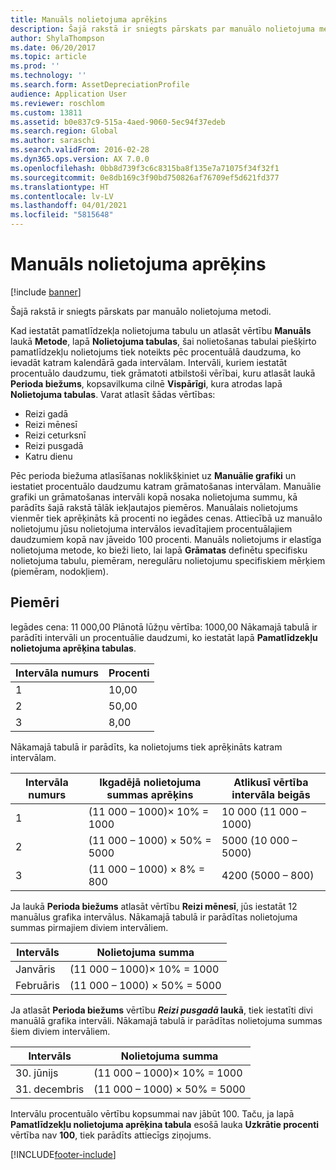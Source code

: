 ```yaml
---
title: Manuāls nolietojuma aprēķins
description: Šajā rakstā ir sniegts pārskats par manuālo nolietojuma metodi.
author: ShylaThompson
ms.date: 06/20/2017
ms.topic: article
ms.prod: ''
ms.technology: ''
ms.search.form: AssetDepreciationProfile
audience: Application User
ms.reviewer: roschlom
ms.custom: 13811
ms.assetid: b0e837c9-515a-4aed-9060-5ec94f37edeb
ms.search.region: Global
ms.author: saraschi
ms.search.validFrom: 2016-02-28
ms.dyn365.ops.version: AX 7.0.0
ms.openlocfilehash: 0bb8d739f3c6c8315ba8f135e7a71075f34f32f1
ms.sourcegitcommit: 0e8db169c3f90bd750826af76709ef5d621fd377
ms.translationtype: HT
ms.contentlocale: lv-LV
ms.lasthandoff: 04/01/2021
ms.locfileid: "5815648"
---
```

# <a name="manual-depreciation"></a>Manuāls nolietojuma aprēķins

[!include [banner](../includes/banner.md)]

Šajā rakstā ir sniegts pārskats par manuālo nolietojuma metodi.

Kad iestatāt pamatlīdzekļa nolietojuma tabulu un atlasāt vērtību **Manuāls** laukā **Metode**, lapā **Nolietojuma tabulas**, šai nolietošanas tabulai piešķirto pamatlīdzekļu nolietojums tiek noteikts pēc procentuālā daudzuma, ko ievadāt katram kalendārā gada intervālam. Intervāli, kuriem iestatāt procentuālo daudzumu, tiek grāmatoti atbilstoši vērībai, kuru atlasāt laukā **Perioda biežums**, kopsavilkuma cilnē **Vispārīgi**, kura atrodas lapā **Nolietojuma tabulas**. Varat atlasīt šādas vērtības:

-   Reizi gadā
-   Reizi mēnesī
-   Reizi ceturksnī
-   Reizi pusgadā
-   Katru dienu

Pēc perioda biežuma atlasīšanas noklikšķiniet uz **Manuālie grafiki** un iestatiet procentuālo daudzumu katram grāmatošanas intervālam. Manuālie grafiki un grāmatošanas intervāli kopā nosaka nolietojuma summu, kā parādīts šajā rakstā tālāk iekļautajos piemēros. Manuālais nolietojums vienmēr tiek aprēķināts kā procenti no iegādes cenas. Attiecībā uz manuālo nolietojumu jūsu nolietojuma intervālos ievadītajiem procentuālajiem daudzumiem kopā nav jāveido 100 procenti. Manuāls nolietojums ir elastīga nolietojuma metode, ko bieži lieto, lai lapā **Grāmatas** definētu specifisku nolietojuma tabulu, piemēram, neregulāru nolietojumu specifiskiem mērķiem (piemēram, nodokļiem).

## <a name="examples"></a>Piemēri
Iegādes cena: 11 000,00 Plānotā lūžņu vērtība: 1000,00 Nākamajā tabulā ir parādīti intervāli un procentuālie daudzumi, ko iestatāt lapā **Pamatlīdzekļu nolietojuma aprēķina tabulas**.

| Intervāla numurs | Procenti |
|-----------------|------------|
| 1               | 10,00      |
| 2               | 50,00      |
| 3               | 8,00       |

Nākamajā tabulā ir parādīts, ka nolietojums tiek aprēķināts katram intervālam.

|  Intervāla numurs | Ikgadējā nolietojuma summas aprēķins | Atlikusī vērtība intervāla beigās |
|------------------|-----------------------------------------------|-------------------------------------------|
| 1                | (11 000 – 1000)× 10% = 1000                | 10 000 (11 000 – 1000)                   |
| 2                | (11 000 – 1000) × 50% = 5000                | 5000 (10 000 – 5000)                    |
| 3                | (11 000 – 1000) × 8% = 800                   | 4200 (5000 – 800)                       |

Ja laukā **Perioda biežums** atlasāt vērtību **Reizi mēnesī**, jūs iestatāt 12 manuālus grafika intervālus. Nākamajā tabulā ir parādītas nolietojuma summas pirmajiem diviem intervāliem.

| Intervāls | Nolietojuma summa            |
|----------|--------------------------------|
| Janvāris  | (11 000 – 1000)× 10% = 1000 |
| Februāris | (11 000 – 1000) × 50% = 5000 |

Ja atlasāt <strong>Perioda biežums</strong> vērtību *<strong><em>Reizi pusgadā</em>* laukā</strong>, tiek iestatīti divi manuālā grafika intervāli. Nākamajā tabulā ir parādītas nolietojuma summas šiem diviem intervāliem.

| Intervāls    | Nolietojuma summa            |
|-------------|--------------------------------|
| 30. jūnijs     | (11 000 – 1000)× 10% = 1000 |
| 31. decembris | (11 000 – 1000) × 50% = 5000 |

Intervālu procentuālo vērtību kopsummai nav jābūt 100. Taču, ja lapā **Pamatlīdzekļu nolietojuma aprēķina tabula** esošā lauka **Uzkrātie procenti** vērtība nav **100**, tiek parādīts attiecīgs ziņojums.





[!INCLUDE[footer-include](../../includes/footer-banner.md)]